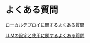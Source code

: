 # よくある質問

[ローカルデプロイに関するよくある質問](https://docs.agentbase.ai/v/ja-jp/learn-more/faq/install-faq)

[LLMの設定と使用に関するよくある質問](https://docs.agentbase.ai/v/ja-jp/learn-more/faq/llms-use-faq)